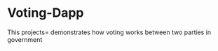 # Voting-Dapp
<p> This projects= demonstrates how voting works between two parties in government </p>
